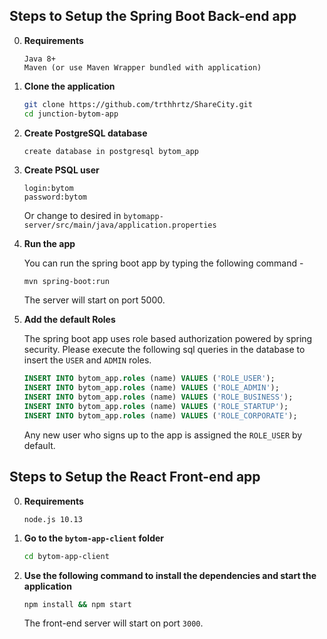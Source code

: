 ## Steps to Setup the Spring Boot Back-end app

0. **Requirements**
    ```
    Java 8+
    Maven (or use Maven Wrapper bundled with application)
    ```

1. **Clone the application**

    ```bash
    git clone https://github.com/trthhrtz/ShareCity.git
    cd junction-bytom-app
    ```

2. **Create PostgreSQL database**

    ```
    create database in postgresql bytom_app
    ```
    
3. **Create PSQL user**
    ```
    login:bytom
    password:bytom
    ```
    Or change to desired in `bytomapp-server/src/main/java/application.properties`

4. **Run the app**
    
    You can run the spring boot app by typing the following command -
    
    ```bash
    mvn spring-boot:run
    ```
    
    The server will start on port 5000.
    	
5. **Add the default Roles**

    The spring boot app uses role based authorization powered by spring security. Please execute the following sql queries in the database to insert the `USER` and `ADMIN` roles.
    
    ```sql
    INSERT INTO bytom_app.roles (name) VALUES ('ROLE_USER');
    INSERT INTO bytom_app.roles (name) VALUES ('ROLE_ADMIN');
    INSERT INTO bytom_app.roles (name) VALUES ('ROLE_BUSINESS');
    INSERT INTO bytom_app.roles (name) VALUES ('ROLE_STARTUP');
    INSERT INTO bytom_app.roles (name) VALUES ('ROLE_CORPORATE');
    ```
     
     Any new user who signs up to the app is assigned the `ROLE_USER` by default.
     

## Steps to Setup the React Front-end app

0. **Requirements**

    ```
    node.js 10.13
    ```

1. **Go to the `bytom-app-client` folder**

    ```bash
    cd bytom-app-client
    ```

2. **Use the following command to install the dependencies and start the application**

    ```bash
    npm install && npm start
    ```

    The front-end server will start on port `3000`.
